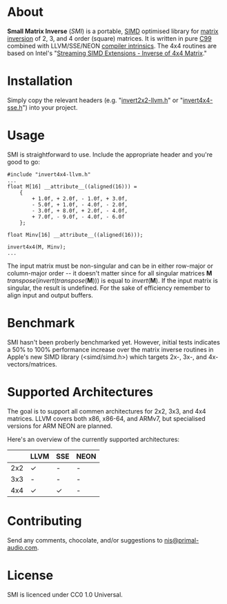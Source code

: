 # About
**Small Matrix Inverse** (*SMI*) is a portable, [SIMD](https://en.wikipedia.org/wiki/SIMD) optimised library for [matrix inversion](https://en.wikipedia.org/wiki/Invertible_matrix) of 2, 3, and 4 order (square) matrices. It is written in pure [C99](https://en.wikipedia.org/wiki/C99) combined with LLVM/SSE/NEON [compiler intrinsics](https://en.wikipedia.org/wiki/Intrinsic_function). The 4x4 routines are based on Intel's "[Streaming SIMD Extensions - Inverse of 4x4 Matrix](ftp://download.intel.com/design/pentiumiii/sml/24504301.pdf)."

# Installation
Simply copy the relevant headers (e.g. "[invert2x2-llvm.h](https://github.com/niswegmann/small-matrix-inverse/blob/master/invert2x2_llvm.h)" or "[invert4x4-sse.h](https://github.com/niswegmann/small-matrix-inverse/blob/master/invert4x4_sse.h)") into your project.

# Usage

SMI is straightforward to use. Include the appropriate header and you're good to go:

    #include "invert4x4-llvm.h"
    ...
    float M[16] __attribute__((aligned(16))) =
        {
            + 1.0f, + 2.0f, - 1.0f, + 3.0f,
            - 5.0f, + 1.0f, - 4.0f, - 2.0f,
            - 3.0f, + 8.0f, + 2.0f, - 4.0f,
            + 7.0f, - 9.0f, - 4.0f, - 6.0f
        };
    
    float Minv[16] __attribute__((aligned(16)));
    
    invert4x4(M, Minv);
    ...

The input matrix must be non-singular and can be in either row-major or column-major order -- it doesn't matter since for all singular matrices **M** *transpose*(*invert*(*transpose*(**M**))) is equal to *invert*(**M**). If
the input matrix is singular, the result is undefined. For the sake of efficiency remember to align input and output buffers.

# Benchmark
SMI hasn't been proberly benchmarked yet. However, initial tests indicates a 50% to 100% performance increase over the matrix inverse routines in Apple's new SIMD library (<simd/simd.h>) which targets 2x-, 3x-, and 4x- vectors/matrices.

# Supported Architectures
The goal is to support all commen architectures for 2x2, 3x3, and 4x4 matrices. LLVM covers both x86, x86-64, and ARMv7, but specialised versions for ARM NEON are planned.

Here's an overview of the currently supported architectures:

|     | LLVM | SSE  | NEON |
| --- | ---- | ---- | ---- |
| 2x2 |  ✓   |  -   |  -   |
| 3x3 |  -   |  -   |  -   |
| 4x4 |  ✓   |  ✓   |  -   |

# Contributing
Send any comments, chocolate, and/or suggestions to nis@primal-audio.com.

# License
SMI is licenced under CC0 1.0 Universal.
